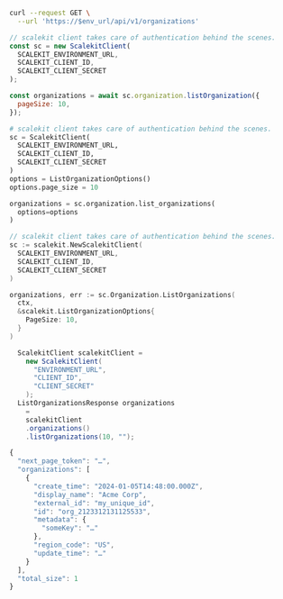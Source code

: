 <CodeWithHeader method="get" endpoint="/api/v1/organizations">
<Tabs groupId="tech-stack" querystring>
<TabItem value="curl" label="cURL">

```bash showLineNumbers
curl --request GET \
  --url 'https://$env_url/api/v1/organizations'
```

</TabItem>
<TabItem value="nodejs" label="Node.js">

```js showLineNumbers
// scalekit client takes care of authentication behind the scenes.
const sc = new ScalekitClient(
  SCALEKIT_ENVIRONMENT_URL,
  SCALEKIT_CLIENT_ID,
  SCALEKIT_CLIENT_SECRET
);

const organizations = await sc.organization.listOrganization({
  pageSize: 10,
});
```

</TabItem>
<TabItem value="py" label="Python">

```python showLineNumbers
# scalekit client takes care of authentication behind the scenes.
sc = ScalekitClient(
  SCALEKIT_ENVIRONMENT_URL,
  SCALEKIT_CLIENT_ID,
  SCALEKIT_CLIENT_SECRET
)
options = ListOrganizationOptions()
options.page_size = 10

organizations = sc.organization.list_organizations(
  options=options
)

```

</TabItem>
<TabItem value="golang" label="Go">

```go showLineNumbers
// scalekit client takes care of authentication behind the scenes.
sc := scalekit.NewScalekitClient(
  SCALEKIT_ENVIRONMENT_URL,
  SCALEKIT_CLIENT_ID,
  SCALEKIT_CLIENT_SECRET
)

organizations, err := sc.Organization.ListOrganizations(
  ctx,
  &scalekit.ListOrganizationOptions{
    PageSize: 10,
  }
)
```

</TabItem>

<TabItem value="java" label="Java">

```java showLineNumbers
  ScalekitClient scalekitClient =
    new ScalekitClient(
      "ENVIRONMENT_URL",
      "CLIENT_ID",
      "CLIENT_SECRET"
    );
  ListOrganizationsResponse organizations
    =
    scalekitClient
    .organizations()
    .listOrganizations(10, "");
```

</TabItem>

</Tabs>
</CodeWithHeader>
<CodeWithHeader title="Response">

```js
{
  "next_page_token": "…",
  "organizations": [
    {
      "create_time": "2024-01-05T14:48:00.000Z",
      "display_name": "Acme Corp",
      "external_id": "my_unique_id",
      "id": "org_2123312131125533",
      "metadata": {
        "someKey": "…"
      },
      "region_code": "US",
      "update_time": "…"
    }
  ],
  "total_size": 1
}
```

</CodeWithHeader>
